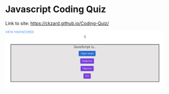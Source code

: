 # Javascript Coding Quiz

Link to site: https://ckzard.github.io/Coding-Quiz/

![Front page](/assets/images/quizShot2.png)
